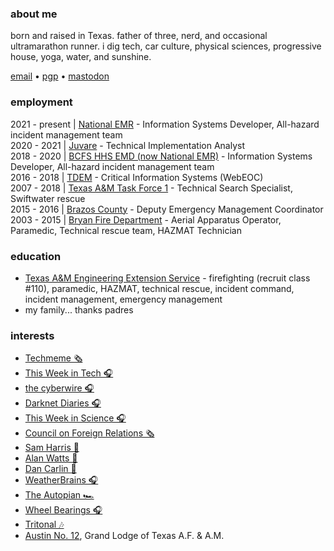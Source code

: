 ### about me
born and raised in Texas.  father of three, nerd, and occasional ultramarathon runner.  i dig tech, car culture, physical sciences, progressive house, yoga, water, and sunshine.

<a href="mailto:chris@chrismartintx.com">email</a> • <a href="https://pgp.chrismartintx.com/" target="window">pgp</a> • <a rel="me" href="https://twit.social/@chrismartintx">mastodon</a>
### employment
2021 - present | [National EMR](https://nationalemr.us/) - Information Systems Developer, All-hazard incident management team<br/>
2020 - 2021 | [Juvare](https://www.juvare.com/webeoc/) - Technical Implementation Analyst<br/>
2018 - 2020 | [BCFS HHS EMD (now National EMR)](https://nationalemr.us/) - Information Systems Developer, All-hazard incident management team<br/>
2016 - 2018 | [TDEM](https://tdem.texas.gov/) - Critical Information Systems (WebEOC)<br/>
2007 - 2018 | [Texas A&M Task Force 1](https://texastaskforce1.org/) - Technical Search Specialist, Swiftwater rescue<br/>
2015 - 2016 | [Brazos County](http://brazosceoc.org) - Deputy Emergency Management Coordinator<br/>
2003 - 2015 | [Bryan Fire Department](https://www.bryantx.gov/fire/) - Aerial Apparatus Operator, Paramedic, Technical rescue team, HAZMAT Technician

### education
* [Texas A&M Engineering Extension Service](https://www.teex.org) - firefighting (recruit class #110), paramedic, HAZMAT, technical rescue, incident command, incident management, emergency management
* my family... thanks padres

### interests
* [Techmeme 🗞️](https://techmeme.com)
* [This Week in Tech 🎧](https://twit.tv)
* [the cyberwire 🎧](https://thecyberwire.com)
* [Darknet Diaries 🎧](https://darknetdiaries.com/)
* [This Week in Science 🎧](https://www.twis.org/)
* [Council on Foreign Relations 🗞️](https://www.cfr.org)
* [Sam Harris 🧠](https://samharris.org)
* [Alan Watts 🧠](https://alanwatts.org/)
* [Dan Carlin 📜](https://www.dancarlin.com/)
* [WeatherBrains 🎧](https://weatherbrains.com)
* [The Autopian 🏎️](https://www.theautopian.com/)
* [Wheel Bearings 🎧](https://wheelbearings.media)
* [Tritonal 🎶](http://tritonalmusic.com)
* [Austin No. 12](http://austinlodge12.com), Grand Lodge of Texas A.F. & A.M.
